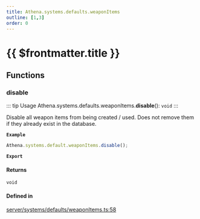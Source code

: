 ```yaml
---
title: Athena.systems.defaults.weaponItems
outline: [1,3]
order: 0
---
```


# {{ $frontmatter.title }}


## Functions

### disable

::: tip Usage
Athena.systems.defaults.weaponItems.**disable**(): `void`
:::

Disable all weapon items from being created / used.
Does not remove them if they already exist in the database.

**`Example`**

```ts
Athena.systems.default.weaponItems.disable();
```

**`Export`**

#### Returns

`void`

#### Defined in

[server/systems/defaults/weaponItems.ts:58](https://github.com/Stuyk/altv-athena/blob/217ba5f/src/core/server/systems/defaults/weaponItems.ts#L58)
